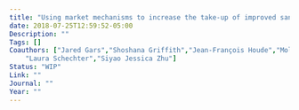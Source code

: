 ```yaml
---
title: "Using market mechanisms to increase the take-up of improved sanitation"
date: 2018-07-25T12:59:52-05:00
Description: ""
Tags: []
Coauthors: ["Jared Gars","Shoshana Griffith","Jean-François Houde","Molly Lipscomb","Mbaye Mbeguere","Sarah Nehrling",
	"Laura Schechter","Siyao Jessica Zhu"]
Status: "WIP"
Link: ""
Journal: ""
Year: ""
---
```

